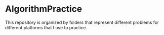 # AlgorithmPractice

This repository is organized by folders that represent different problems for different platforms that I use to practice.

